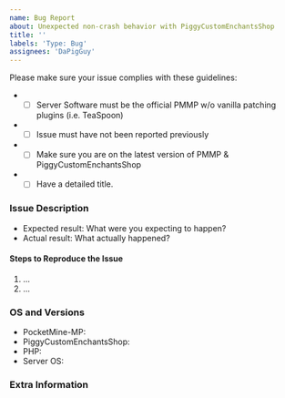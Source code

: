 ```yaml
---
name: Bug Report
about: Unexpected non-crash behavior with PiggyCustomEnchantsShop
title: ''
labels: 'Type: Bug'
assignees: 'DaPigGuy'
---
```


<!-- Failure to complete the required fields will result in the issue being closed. -->
Please make sure your issue complies with these guidelines:
- * [ ] Server Software must be the official PMMP w/o vanilla patching plugins (i.e. TeaSpoon)
- * [ ] Issue must have not been reported previously
- * [ ] Make sure you are on the latest version of PMMP & PiggyCustomEnchantsShop
- * [ ] Have a detailed title.

### Issue Description

- Expected result: What were you expecting to happen?
- Actual result: What actually happened?

#### Steps to Reproduce the Issue
1. ...
2. ...

### OS and Versions
<!-- Use `/version` for PMMP version & `/version PiggyCustomEnchantsShop` for PiggyCustomEnchantsShop version -->
* PocketMine-MP:
* PiggyCustomEnchantsShop:
* PHP:
* Server OS:

<!--- Provide any extra information below  -->
### Extra Information